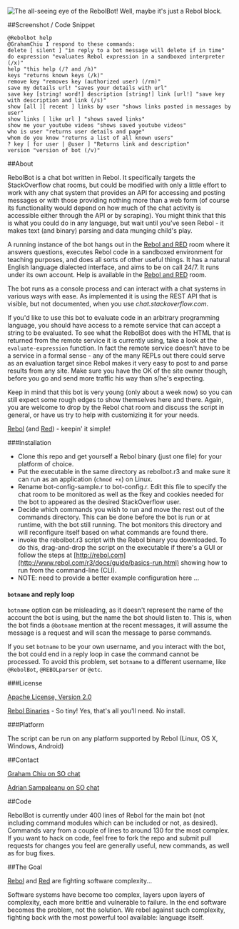 ![The all-seeing eye of the RebolBot! Well, maybe it's just a Rebol block.][1]

##Screenshot / Code Snippet

    @Rebolbot help
    @GrahamChiu I respond to these commands:
    delete [ silent ] "in reply to a bot message will delete if in time"
    do expression "evaluates Rebol expression in a sandboxed interpreter (/x)"
    help "this help (/? and /h)"
    keys "returns known keys (/k)"
    remove key "removes key (authorized user) (/rm)"
    save my details url! "saves your details with url"
    save key [string! word!] description [string!] link [url!] "save key with description and link (/s)"
    show [all ][ recent ] links by user "shows links posted in messages by user"
    show links [ like url ] "shows saved links"
    show me your youtube videos "shows saved youtube videos"
    who is user "returns user details and page"
    whom do you know "returns a list of all known users"
    ? key [ for user | @user ] "Returns link and description"
    version "version of bot (/v)"


##About

RebolBot is a chat bot written in Rebol. It specifically targets the StackOverflow chat rooms, but could be modified with only a little effort to work with any chat system that provides an API for accessing and posting messages or with those providing nothing more than a web form (of course its functionality would depend on how much of the chat activity is accessible either through the API or by scraping). You might think that this is what you could do in any language, but wait until you've seen Rebol - it makes text (and binary) parsing and data munging child's play. 

A running instance of the bot hangs out in the [Rebol and RED][2] room where it answers questions, executes Rebol code in a sandboxed environment for teaching purposes, and does all sorts of other useful things.  It has a natural English language dialected interface, and aims to be on call 24/7.  It runs under its own account.  Help is available in the [Rebol and RED][2] room.

The bot runs as a console process and can interact with a chat systems in various ways with ease. As implemented it is using the REST API that is visible, but not documented, when you use *chat.stackoverflow.com*.

If you'd like to use this bot to evaluate code in an arbitrary programming language, you should have access to a remote service that can accept a string to be evaluated. To see what the RebolBot does with the HTML that is returned from the remote service it is currently using, take a look at the `evaluate-expression` function. In fact the remote service doesn't have to be a service in a formal sense - any of the many REPLs out there could serve as an evaluation target since Rebol makes it very easy to post to and parse results from any site. Make sure you have the OK of the site owner though, before you go and send more traffic his way than s/he's expecting.


Keep in mind that this bot is very young (only about a week now) so you can still expect some rough edges to show themselves here and there. Again, you are welcome to drop by the Rebol chat room and discuss the script in general, or have us try to help with customizing it for your needs. 

[Rebol][5] (and [Red][6]) - keepin' it simple!

###Installation
- Clone this repo and get yourself a Rebol binary (just one file) for your platform of choice. 
- Put the executable in the same directory as rebolbot.r3 and make sure it can run as an application (`chmod +x`) on Linux. 
- Rename bot-config-sample.r to bot-config.r. Edit this file to specify the chat room to be monitored as well as the fkey and cookies needed for the bot to appeared as the desired StackOverflow user.
- Decide which commands you wish to run and move the rest out of the commands directory. This can be done before the bot is run or at runtime, with the bot still running. The bot monitors this directory and will reconfigure itself based on what commands are found there.
- invoke the rebolbot.r3 script with the Rebol binary you downloaded. To do this, drag-and-drop the script on the executable if there's a GUI or follow the steps at [http://rebol.com](http://www.rebol.com/r3/docs/guide/basics-run.html) showing how to run from the command-line (CLI). 
- NOTE: need to provide a better example configuration here ...

#### `botname` and reply loop

`botname` option can be misleading, as it doesn't represent the name of the account the bot is using, but the name the bot should listen to. This is, when the bot finds a `@botname` mention at the recent messages, it will assume the message is a request and will scan the message to parse commands.

If you set `botname` to be your own username, and you interact with the bot, the bot could end in a reply loop in case the command cannot be processed. To avoid this problem, set `botname` to a different username, like `@RebolBot`, `@REBOLparser` or `@etc`.

###License

[Apache License, Version 2.0][3]

[Rebol Binaries][4] - So tiny! Yes, that's all you'll need. No install.

###Platform

The script can be run on any platform supported by Rebol (Linux, OS X, Windows, Android)   

##Contact

[Graham Chiu on SO chat][7]

[Adrian Sampaleanu on SO chat][8]

##Code

RebolBot is currently under 400 lines of Rebol for the main bot (not including command modules which can be included or not, as desired). Commands vary from a couple of lines to around 130 for the most complex. If you want to hack on code, feel free to fork the repo and submit pull requests for changes you feel are generally useful, new commands, as well as for bug fixes.

##The Goal

[Rebol][5] and [Red][6] are fighting software complexity...

Software systems have become too complex, layers upon layers of complexity, each more brittle and vulnerable to failure. In the end software becomes the problem, not the solution. We rebel against such complexity, fighting back with the most powerful tool available: language itself.


  [1]: http://i.stack.imgur.com/ygAOt.jpg
  [2]: http://chat.stackoverflow.com/rooms/291/rebol-and-red
  [3]: http://www.apache.org/licenses/LICENSE-2.0.html
  [4]: http://www.rebolsource.net
  [5]: http://www.rebol.com
  [6]: http://www.red-lang.org
  [7]: http://chat.stackoverflow.com/users/76852/graham-chiu
  [8]: http://chat.stackoverflow.com/users/1792095/adrian
  [9]: http://getfirebug.com/
  [10]: http://www.wireshark.org/
